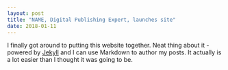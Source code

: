 ```yaml
---
layout: post
title: "NAME, Digital Publishing Expert, launches site"
date: 2018-01-11
---
```


I finally got around to putting this website together. Neat thing about it - powered by [Jekyll](http://jekyllrb.com) and I can use Markdown to author my posts. It actually is a lot easier than I thought it was going to be.
